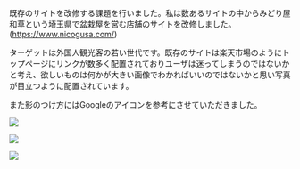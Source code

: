 既存のサイトを改修する課題を行いました。私は数あるサイトの中からみどり屋和草という埼玉県で盆栽屋を営む店舗のサイトを改修しました。(https://www.nicogusa.com/)

ターゲットは外国人観光客の若い世代です。既存のサイトは楽天市場のようにトップページにリンクが数多く配置されておりユーザは迷ってしまうのではないかと考え、欲しいものは何かが大きい画像でわかればいいのではないかと思い写真が目立つように配置されています。

また影のつけ方にはGoogleのアイコンを参考にさせていただきました。

![](/markdown/material/nikogusa_1.png)

![](/markdown/material/nikogusa_2.png)

![](/markdown/material/nikogusa_3.png)